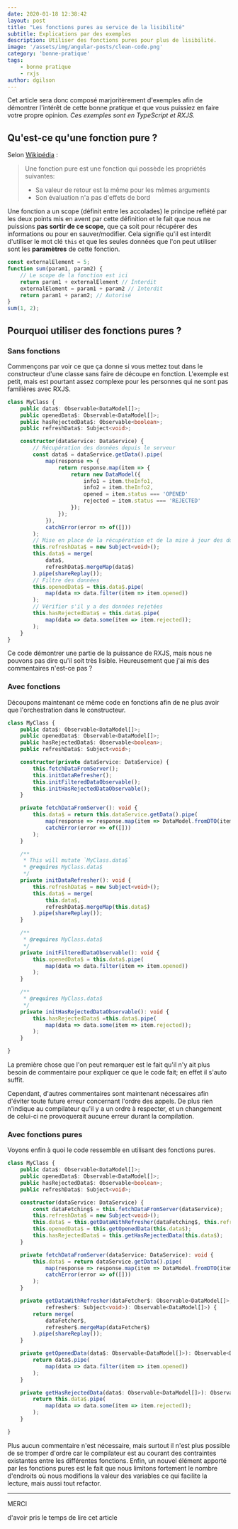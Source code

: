 ```yaml
---
date: 2020-01-18 12:38:42
layout: post
title: "Les fonctions pures au service de la lisibilité"
subtitle: Explications par des exemples
description: Utiliser des fonctions pures pour plus de lisibilité.
image: '/assets/img/angular-posts/clean-code.png'
category: 'bonne-pratique'
tags:
    - bonne pratique
    - rxjs
author: dgilson
---
```


Cet article sera donc composé marjoritèrement d'exemples afin de démontrer l'intérêt de cette bonne pratique et que vous puissiez en faire votre propre opinion.
*Ces exemples sont en TypeScript et RXJS.*

## Qu'est-ce qu'une fonction pure ?

Selon [Wikipédia](https://fr.wikipedia.org/wiki/Fonction_pure) :

> Une fonction pure est une fonction qui possède les propriétés suivantes:
> * Sa valeur de retour est la même pour les mêmes arguments
> * Son évaluation n'a pas d'effets de bord

Une fonction a un scope (définit entre les accolades) le principe reflété par les deux points mis en avent par cette définition et le fait que nous ne puissions **pas sortir de ce scope**, que ça soit pour récupérer des informations ou pour en sauver/modifier.
Cela signifie qu'il est interdit d'utiliser le mot clé `this` et que les seules données que l'on peut utiliser sont les **paramètres** de cette fonction.

```ts
const externalElement = 5;
function sum(param1, param2) {
    // Le scope de la fonction est ici
    return param1 + externalElement // Interdit
    externalElement = param1 + param2 // Interdit
    return param1 + param2; // Autorisé
}
sum(1, 2);
```

## Pourquoi utiliser des fonctions pures ?

### Sans fonctions

Commençons par voir ce que ça donne si vous mettez tout dans le constructeur d'une classe sans faire de découpe en fonction.
L'exemple est petit, mais est pourtant assez complexe pour les personnes qui ne sont pas familières avec RXJS.

```ts
class MyClass {
    public data$: Observable<DataModel[]>;
    public openedData$: Observable<DataModel[]>;
    public hasRejectedData$: Observable<boolean>;
    public refreshData$: Subject<void>;

    constructor(dataService: DataService) {
        // Récupération des données depuis le serveur
        const data$ = dataService.getData().pipe(
            map(response => {
                return response.map(item => {
                    return new DataModel({
                        info1 = item.theInfo1,
                        info2 = item.theInfo2,
                        opened = item.status === 'OPENED'
                        rejected = item.status === 'REJECTED'
                    });
                });
            }),
            catchError(error => of([]))
        );
        // Mise en place de la récupération et de la mise à jour des données depuis le serveur
        this.refreshData$ = new Subject<void>();
        this.data$ = merge(
            data$,
            refreshData$.mergeMap(data$)
        ).pipe(shareReplay());
        // Filtre des données
        this.openedData$ = this.data$.pipe(
            map(data => data.filter(item => item.opened))
        );
        // Vérifier s'il y a des données rejetées
        this.hasRejectedData$ = this.data$.pipe(
            map(data => data.some(item => item.rejected));
        );
    }
}
```

Ce code démontrer une partie de la puissance de RXJS, mais nous ne pouvons pas dire qu'il soit très lisible. Heureusement que j'ai mis des commentaires n'est-ce pas ?

### Avec fonctions

Découpons maintenant ce même code en fonctions afin de ne plus avoir que l'orchestration dans le constructeur.

```ts
class MyClass {
    public data$: Observable<DataModel[]>;
    public openedData$: Observable<DataModel[]>;
    public hasRejectedData$: Observable<boolean>;
    public refreshData$: Subject<void>;

    constructor(private dataService: DataService) {
        this.fetchDataFromServer();
        this.initDataRefresher();
        this.initFilteredDataObservable();
        this.initHasRejectedDataObservable();
    }

    private fetchDataFromServer(): void {
        this.data$ = return this.dataService.getData().pipe(
            map(response => response.map(item => DataModel.fromDTO(item))),
            catchError(error => of([]))
        );
    }

    /**
     * This will mutate `MyClass.data$`
     * @requires MyClass.data$
     */
    private initDataRefresher(): void {
        this.refreshData$ = new Subject<void>();
        this.data$ = merge(
            this.data$,
            refreshData$.mergeMap(this.data$)
        ).pipe(shareReplay());
    }

    /**
     * @requires MyClass.data$
     */
    private initFilteredDataObservable(): void {
        this.openedData$ = this.data$.pipe(
            map(data => data.filter(item => item.opened))
        );
    }

    /**
     * @requires MyClass.data$
     */
    private initHasRejectedDataObservable(): void {
        this.hasRejectedData$ =this.data$.pipe(
            map(data => data.some(item => item.rejected));
        );
    }

}
```

La première chose que l'on peut remarquer est le fait qu'il n'y ait plus besoin de commentaire pour expliquer ce que le code fait; en effet il s'auto suffit.

Cependant, d'autres commentaires sont maintenant nécessaires afin d'éviter toute future erreur concernant l'ordre des appels.
De plus rien n'indique au compilateur qu'il y a un ordre à respecter, et un changement de celui-ci ne provoquerait aucune erreur durant la compilation.

### Avec fonctions pures

Voyons enfin à quoi le code ressemble en utilisant des fonctions pures.

```ts
class MyClass {
    public data$: Observable<DataModel[]>;
    public openedData$: Observable<DataModel[]>;
    public hasRejectedData$: Observable<boolean>;
    public refreshData$: Subject<void>;

    constructor(dataService: DataService) {
        const dataFetching$ = this.fetchDataFromServer(dataService);
        this.refreshData$ = new Subject<void>();
        this.data$ = this.getDataWithRefresher(dataFetching$, this.refreshData$);
        this.openedData$ = this.getOpenedData(this.data$);
        this.hasRejectedData$ = this.getHasRejectedData(this.data$);
    }

    private fetchDataFromServer(dataService: DataService): void {
        this.data$ = return dataService.getData().pipe(
            map(response => response.map(item => DataModel.fromDTO(item))),
            catchError(error => of([]))
        );
    }

    private getDataWithRefresher(dataFetcher$: Observable<DataModel[]>,
            refresher$: Subject<void>): Observable<DataModel[]>) {
        return merge(
            dataFetcher$,
            refresher$.mergeMap(dataFetcher$)
        ).pipe(shareReplay());
    }

    private getOpenedData(data$: Observable<DataModel[]>): Observable<DataModel[]>) {
        return data$.pipe(
            map(data => data.filter(item => item.opened))
        );
    }

    private getHasRejectedData(data$: Observable<DataModel[]>): Observable<boolean>) {
        return this.data$.pipe(
            map(data => data.some(item => item.rejected));
        );
    }

}
```

Plus aucun commentaire n'est nécessaire, mais surtout il n'est plus possible de se tromper d'ordre car le compilateur est au courant des contraintes existantes entre les différentes fonctions.
Enfin, un nouvel élément apporté par les fonctions pures est le fait que nous limitons fortement le nombre d'endroits où nous modifions la valeur des variables ce qui facilite la lecture, mais aussi tout refactor.

---

<div class="gratitude">
    <span>MERCI</span>
    <p>d'avoir pris le temps de lire cet article</p>
</div>
